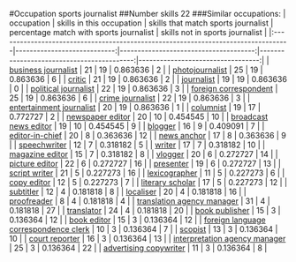 #Occupation sports journalist
##Number skills 22
###Similar occupations:
| occupation                                                                        |   skills in this occupation |   skills that match sports journalist |   percentage match with sports journalist |   skills not in sports journalist |
|:----------------------------------------------------------------------------------|----------------------------:|--------------------------------------:|------------------------------------------:|----------------------------------:|
| [business journalist](business_journalist.md)                                     |                          21 |                                    19 |                                  0.863636 |                                 2 |
| [photojournalist](photojournalist.md)                                             |                          25 |                                    19 |                                  0.863636 |                                 6 |
| [critic](critic.md)                                                               |                          21 |                                    19 |                                  0.863636 |                                 2 |
| [journalist](journalist.md)                                                       |                          19 |                                    19 |                                  0.863636 |                                 0 |
| [political journalist](political_journalist.md)                                   |                          22 |                                    19 |                                  0.863636 |                                 3 |
| [foreign correspondent](foreign_correspondent.md)                                 |                          25 |                                    19 |                                  0.863636 |                                 6 |
| [crime journalist](crime_journalist.md)                                           |                          22 |                                    19 |                                  0.863636 |                                 3 |
| [entertainment journalist](entertainment_journalist.md)                           |                          20 |                                    19 |                                  0.863636 |                                 1 |
| [columnist](columnist.md)                                                         |                          19 |                                    17 |                                  0.772727 |                                 2 |
| [newspaper editor](newspaper_editor.md)                                           |                          20 |                                    10 |                                  0.454545 |                                10 |
| [broadcast news editor](broadcast_news_editor.md)                                 |                          19 |                                    10 |                                  0.454545 |                                 9 |
| [blogger](blogger.md)                                                             |                          16 |                                     9 |                                  0.409091 |                                 7 |
| [editor-in-chief](editor-in-chief.md)                                             |                          20 |                                     8 |                                  0.363636 |                                12 |
| [news anchor](news_anchor.md)                                                     |                          17 |                                     8 |                                  0.363636 |                                 9 |
| [speechwriter](speechwriter.md)                                                   |                          12 |                                     7 |                                  0.318182 |                                 5 |
| [writer](writer.md)                                                               |                          17 |                                     7 |                                  0.318182 |                                10 |
| [magazine editor](magazine_editor.md)                                             |                          15 |                                     7 |                                  0.318182 |                                 8 |
| [vlogger](vlogger.md)                                                             |                          20 |                                     6 |                                  0.272727 |                                14 |
| [picture editor](picture_editor.md)                                               |                          22 |                                     6 |                                  0.272727 |                                16 |
| [presenter](presenter.md)                                                         |                          19 |                                     6 |                                  0.272727 |                                13 |
| [script writer](script_writer.md)                                                 |                          21 |                                     5 |                                  0.227273 |                                16 |
| [lexicographer](lexicographer.md)                                                 |                          11 |                                     5 |                                  0.227273 |                                 6 |
| [copy editor](copy_editor.md)                                                     |                          12 |                                     5 |                                  0.227273 |                                 7 |
| [literary scholar](literary_scholar.md)                                           |                          17 |                                     5 |                                  0.227273 |                                12 |
| [subtitler](subtitler.md)                                                         |                          12 |                                     4 |                                  0.181818 |                                 8 |
| [localiser](localiser.md)                                                         |                          20 |                                     4 |                                  0.181818 |                                16 |
| [proofreader](proofreader.md)                                                     |                           8 |                                     4 |                                  0.181818 |                                 4 |
| [translation agency manager](translation_agency_manager.md)                       |                          31 |                                     4 |                                  0.181818 |                                27 |
| [translator](translator.md)                                                       |                          24 |                                     4 |                                  0.181818 |                                20 |
| [book publisher](book_publisher.md)                                               |                          15 |                                     3 |                                  0.136364 |                                12 |
| [book editor](book_editor.md)                                                     |                          15 |                                     3 |                                  0.136364 |                                12 |
| [foreign language correspondence clerk](foreign_language_correspondence_clerk.md) |                          10 |                                     3 |                                  0.136364 |                                 7 |
| [scopist](scopist.md)                                                             |                          13 |                                     3 |                                  0.136364 |                                10 |
| [court reporter](court_reporter.md)                                               |                          16 |                                     3 |                                  0.136364 |                                13 |
| [interpretation agency manager](interpretation_agency_manager.md)                 |                          25 |                                     3 |                                  0.136364 |                                22 |
| [advertising copywriter](advertising_copywriter.md)                               |                          11 |                                     3 |                                  0.136364 |                                 8 |
